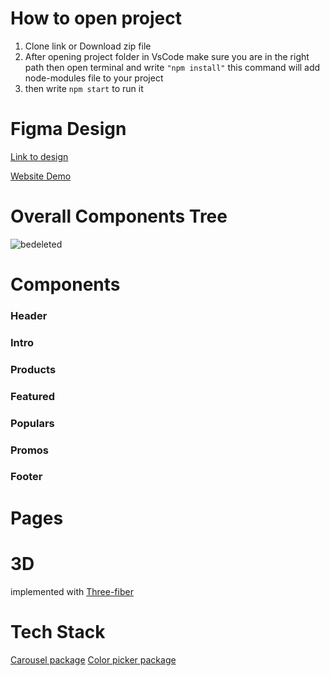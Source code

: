 # How to open project

1. Clone link or Download zip file
2. After opening project folder in VsCode make sure you are in the right path then open terminal and write `"npm install"` this command will add node-modules file to your project
3. then write `npm start` to run it

# Figma Design

[Link to design](<https://www.figma.com/file/hRQRo70YmdYzoPoXBFmZbZ/Nike-Website-Redesign-(Community)?node-id=1%3A2&t=zSJy7JxdyQHoXihP-0>)

[Website Demo](https://react-nike-website.vercel.app/)

# Overall Components Tree
![bedeleted](https://user-images.githubusercontent.com/100029656/213692876-92070ee0-127e-41a5-8baf-682c7b7017f7.png)

# Components

### Header

### Intro

### Products

### Featured

### Populars

### Promos

### Footer

# Pages

# 3D

implemented with [Three-fiber](https://docs.pmnd.rs/react-three-fiber/getting-started/introduction)

# Tech Stack
[Carousel package](https://www.npmjs.com/package/react-simply-carousel)
[Color picker package](https://www.npmjs.com/package/react-color)
